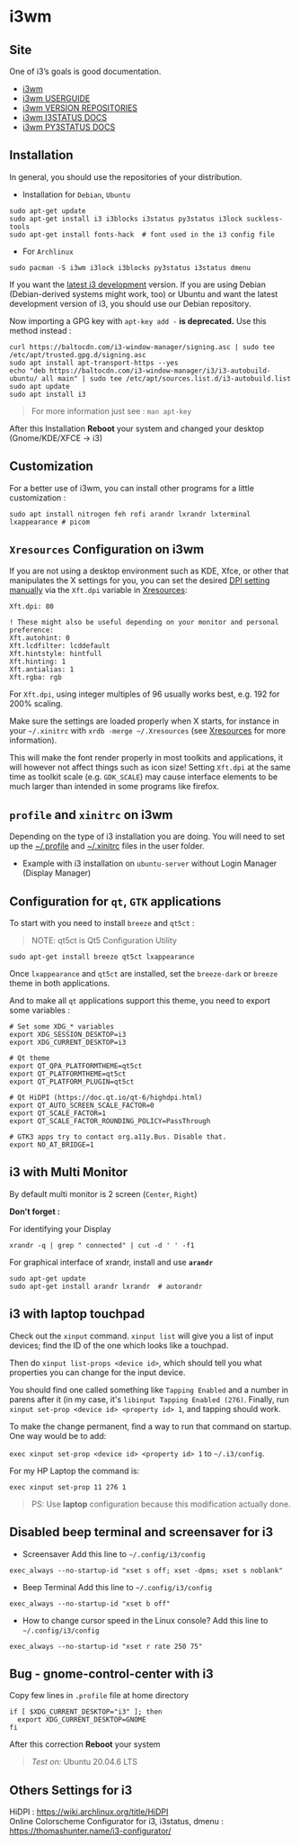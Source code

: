 # i3wm

## Site
One of i3’s goals is good documentation.

* [i3wm](https://i3wm.org/)
* [i3wm USERGUIDE](https://i3wm.org/docs/userguide.html)
* [i3wm VERSION REPOSITORIES](https://i3wm.org/docs/repositories.html)
* [i3wm I3STATUS DOCS](https://i3wm.org/docs/i3status.html)
* [i3wm PY3STATUS DOCS](https://i3wm.org/docs/user-contributed/py3status.html)

## Installation
In general, you should use the repositories of your distribution.
* Installation for `Debian`, `Ubuntu`
```shell
sudo apt-get update
sudo apt-get install i3 i3blocks i3status py3status i3lock suckless-tools
sudo apt-get install fonts-hack  # font used in the i3 config file
```

* For `Archlinux`
```shell
sudo pacman -S i3wm i3lock i3blocks py3status i3status dmenu
```

If you want the [latest i3 development](https://i3wm.org/docs/repositories.html) version.
If you are using Debian (Debian-derived systems might work, too) or Ubuntu and want the latest development version of i3, you should use our Debian repository.

Now importing a GPG key with `apt-key add -` **is deprecated.** Use this method instead :
```shell
curl https://baltocdn.com/i3-window-manager/signing.asc | sudo tee /etc/apt/trusted.gpg.d/signing.asc
sudo apt install apt-transport-https --yes
echo "deb https://baltocdn.com/i3-window-manager/i3/i3-autobuild-ubuntu/ all main" | sudo tee /etc/apt/sources.list.d/i3-autobuild.list
sudo apt update
sudo apt install i3
```
> For more information just see : `man apt-key`

After this Installation **Reboot** your system and changed your desktop (Gnome/KDE/XFCE -> i3)

## Customization
For a better use of i3wm, you can install other programs for a little customization :
```shell
sudo apt install nitrogen feh rofi arandr lxrandr lxterminal lxappearance # picom
```

## `Xresources` Configuration on i3wm
If you are not using a desktop environment such as KDE, Xfce, or other that manipulates the X settings for you, you can set the desired [DPI setting manually](https://wiki.archlinux.org/title/HiDPI) via the `Xft.dpi` variable in [Xresources](https://gist.github.com/PhineasPhreak/c286cc729da190bc0852c08d72158b53):
```
Xft.dpi: 80

! These might also be useful depending on your monitor and personal preference:
Xft.autohint: 0
Xft.lcdfilter: lcddefault
Xft.hintstyle: hintfull
Xft.hinting: 1
Xft.antialias: 1
Xft.rgba: rgb
```

For `Xft.dpi`, using integer multiples of 96 usually works best, e.g. 192 for 200% scaling.

Make sure the settings are loaded properly when X starts, for instance in your `~/.xinitrc` with `xrdb -merge ~/.Xresources` (see [Xresources](https://wiki.archlinux.org/title/Xresources) for more information).

This will make the font render properly in most toolkits and applications, it will however not affect things such as icon size! Setting `Xft.dpi` at the same time as toolkit scale (e.g. `GDK_SCALE`) may cause interface elements to be much larger than intended in some programs like firefox.

## `profile` and `xinitrc` on i3wm
Depending on the type of i3 installation you are doing.
You will need to set up the [~/.profile](https://gist.github.com/PhineasPhreak/0801c2c5bac8edd47cb65232ddce1e7d) and [~/.xinitrc](https://gist.github.com/PhineasPhreak/793345f482b5642bb9b9303fccd55410) files in the user folder.
* Example with i3 installation on `ubuntu-server` without Login Manager (Display Manager)

## Configuration for `qt`, `GTK` applications
To start with you need to install `breeze` and `qt5ct` :
> NOTE: qt5ct is Qt5 Configuration Utility
```shell
sudo apt-get install breeze qt5ct lxappearance
```

Once `lxappearance` and `qt5ct` are installed, set the `breeze-dark` or `breeze` theme in both applications.

And to make all `qt` applications support this theme, you need to export some variables :
```shell
# Set some XDG_* variables
export XDG_SESSION_DESKTOP=i3
export XDG_CURRENT_DESKTOP=i3

# Qt theme
export QT_QPA_PLATFORMTHEME=qt5ct
export QT_PLATFORMTHEME=qt5ct
export QT_PLATFORM_PLUGIN=qt5ct

# Qt HiDPI (https://doc.qt.io/qt-6/highdpi.html)
export QT_AUTO_SCREEN_SCALE_FACTOR=0
export QT_SCALE_FACTOR=1
export QT_SCALE_FACTOR_ROUNDING_POLICY=PassThrough

# GTK3 apps try to contact org.a11y.Bus. Disable that.
export NO_AT_BRIDGE=1
```

## i3 with Multi Monitor
By default multi monitor is 2 screen (`Center`, `Right`)

**Don't forget :**

For identifying your Display
```shell
xrandr -q | grep " connected" | cut -d ' ' -f1
```
For graphical interface of xrandr, install and use **`arandr`**
```
sudo apt-get update
sudo apt-get install arandr lxrandr  # autorandr
```

## i3 with laptop touchpad
Check out the `xinput` command. `xinput list` will give you a list of input devices; find the ID of the one which looks like a touchpad.

Then do `xinput list-props <device id>`, which should tell you what properties you can change for the input device.

You should find one called something like `Tapping Enabled` and a number in parens after it (in my case, it's `libinput Tapping Enabled (276)`. Finally, run `xinput set-prop <device id> <property id> 1`, and tapping should work.

To make the change permanent, find a way to run that command on startup. One way would be to add:

`exec xinput set-prop <device id> <property id> 1` to `~/.i3/config`.

For my HP Laptop the command is:

`exec xinput set-prop 11 276 1`

> PS: Use **laptop** configuration because this modification actually done.

## Disabled beep terminal and screensaver for i3
* Screensaver
Add this line to `~/.config/i3/config`

`exec_always --no-startup-id "xset s off; xset -dpms; xset s noblank"`

* Beep Terminal
Add this line to `~/.config/i3/config`

`exec_always --no-startup-id "xset b off"`

* How to change cursor speed in the Linux console?
Add this line to `~/.config/i3/config`

`exec_always --no-startup-id "xset r rate 250 75"`

## Bug - gnome-control-center with i3
Copy few lines in `.profile` file at home directory
```
if [ $XDG_CURRENT_DESKTOP="i3" ]; then
  export XDG_CURRENT_DESKTOP=GNOME
fi
```
After this correction **Reboot** your system
> *Test on:* Ubuntu 20.04.6 LTS

## Others Settings for i3
HiDPI : https://wiki.archlinux.org/title/HiDPI \
Online Colorscheme Configurator for i3, i3status, dmenu : https://thomashunter.name/i3-configurator/

